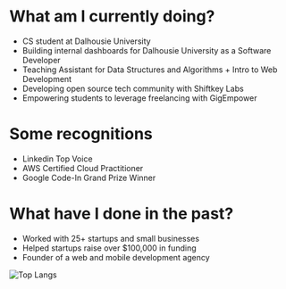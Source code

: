 
<!--
**Vansh983/Vansh983** is a ✨ _special_ ✨ repository because its `README.md` (this file) appears on your GitHub profile.

Here are some ideas to get you started:

- 🔭 I’m currently working on ...
- 🌱 I’m currently learning ...
- 👯 I’m looking to collaborate on ...
- 🤔 I’m looking for help with ...
- 💬 Ask me about ...
- 📫 How to reach me: ...
- 😄 Pronouns: ...
- ⚡ Fun fact: ...
-->

# What am I currently doing?
- CS student at Dalhousie University
- Building internal dashboards for Dalhousie University as a Software Developer
- Teaching Assistant for Data Structures and Algorithms + Intro to Web Development
- Developing open source tech community with Shiftkey Labs
- Empowering students to leverage freelancing with GigEmpower

# Some recognitions
- Linkedin Top Voice
- AWS Certified Cloud Practitioner
- Google Code-In Grand Prize Winner

# What have I done in the past?
- Worked with 25+ startups and small businesses
- Helped startups raise over $100,000 in funding
- Founder of a web and mobile development agency




![Top Langs](https://github-readme-stats.vercel.app/api/top-langs/?username=Vansh983&layout=donut&hide=php&theme=tokyonight)

